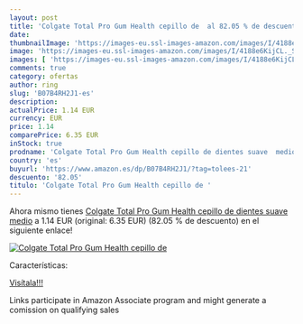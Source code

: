 ```yaml
---
layout: post
title: 'Colgate Total Pro Gum Health cepillo de  al 82.05 % de descuento'
date: 
thumbnailImage: 'https://images-eu.ssl-images-amazon.com/images/I/4188e6KijCL._SL200_.jpg'
image: 'https://images-eu.ssl-images-amazon.com/images/I/4188e6KijCL._SL200_.jpg'
images: [ 'https://images-eu.ssl-images-amazon.com/images/I/4188e6KijCL._SL200_.jpg' ]
comments: true
category: ofertas
author: ring
slug: 'B07B4RH2J1-es'
description:
actualPrice: 1.14 EUR
currency: EUR
price: 1.14
comparePrice: 6.35 EUR
inStock: true
prodname: 'Colgate Total Pro Gum Health cepillo de dientes suave  medio'
country: 'es'
buyurl: 'https://www.amazon.es/dp/B07B4RH2J1/?tag=tolees-21'
descuento: '82.05'
titulo: 'Colgate Total Pro Gum Health cepillo de '
---
```


Ahora mismo tienes [Colgate Total Pro Gum Health cepillo de dientes suave  medio](https://www.amazon.es/dp/B07B4RH2J1/?tag=tolees-21) a 1.14 EUR (original: 6.35 EUR) (82.05 %  de descuento) en el siguiente enlace!

[![Colgate Total Pro Gum Health cepillo de ](https://images-eu.ssl-images-amazon.com/images/I/4188e6KijCL._SL200_.jpg)](https://www.amazon.es/dp/B07B4RH2J1/?tag=tolees-21)

Características:


[Visítala!!!](https://www.amazon.es/dp/B07B4RH2J1/?tag=tolees-21)

Links participate in Amazon Associate program and might generate a comission on qualifying sales
